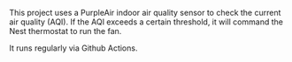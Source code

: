 This project uses a PurpleAir indoor air quality sensor to check the current air quality (AQI). If the AQI exceeds a certain threshold, it will command the Nest thermostat to run the fan.

It runs regularly via Github Actions.

